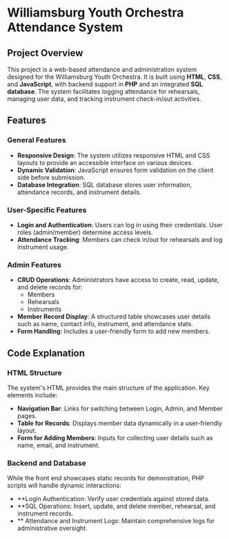 # Williamsburg Youth Orchestra Attendance System

## Project Overview
This project is a web-based attendance and administration system designed for the Williamsburg Youth Orchestra. It is built using **HTML**, **CSS**, and **JavaScript**, with backend support in **PHP** and an integrated **SQL database**. The system facilitates logging attendance for rehearsals, managing user data, and tracking instrument check-in/out activities.

## Features

### General Features
- **Responsive Design**: The system utilizes responsive HTML and CSS layouts to provide an accessible interface on various devices.
- **Dynamic Validation**: JavaScript ensures form validation on the client side before submission.
- **Database Integration**: SQL database stores user information, attendance records, and instrument details.

### User-Specific Features
- **Login and Authentication**: Users can log in using their credentials. User roles (admin/member) determine access levels.
- **Attendance Tracking**: Members can check in/out for rehearsals and log instrument usage.

### Admin Features
- **CRUD Operations**: Administrators have access to create, read, update, and delete records for:
  - Members
  - Rehearsals
  - Instruments
- **Member Record Display**: A structured table showcases user details such as name, contact info, instrument, and attendance stats.
- **Form Handling**: Includes a user-friendly form to add new members.

## Code Explanation

### HTML Structure
The system's HTML provides the main structure of the application. Key elements include:
- **Navigation Bar**: Links for switching between Login, Admin, and Member pages.
- **Table for Records**: Displays member data dynamically in a user-friendly layout.
- **Form for Adding Members**: Inputs for collecting user details such as name, email, and instrument.

### Backend and Database
While the front end showcases static records for demonstration, PHP scripts will handle dynamic interactions:

- **Login Authentication: Verify user credentials against stored data.
- **SQL Operations: Insert, update, and delete member, rehearsal, and instrument records.
- ** Attendance and Instrument Logs: Maintain comprehensive logs for administrative oversight.

